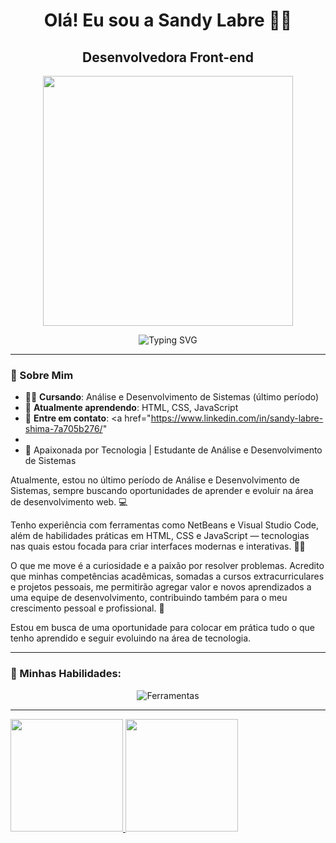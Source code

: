 <h1 align="center">Olá! Eu sou a Sandy Labre 👩‍💻</h1>
<h2 align="center">Desenvolvedora Front-end</h2>

<p align="center">
  <img src="https://media.giphy.com/media/l4FGpP4lxGGgK5CBW/giphy.gif" width="400px"/>
</p>

<div align="center">
  <img src="https://readme-typing-svg.herokuapp.com?font=Poppins&color=00FFAB&size=30&center=true&vCenter=true&width=450&lines=Desenvolvedora+Front-End;Apaixonada+por+Tecnologia;Em+constante+evolução+🚀;Sempre+aprendendo+nova+tecnologia+💻" alt="Typing SVG" />
</div>

---

### 🦄 Sobre Mim
- 👩‍🎓 **Cursando**: Análise e Desenvolvimento de Sistemas (último período)
- 🌱 **Atualmente aprendendo**: HTML, CSS, JavaScript
- 💬 **Entre em contato**: <a href="https://www.linkedin.com/in/sandy-labre-shima-7a705b276/" </a>
- 
- 🚀 Apaixonada por Tecnologia | Estudante de Análise e Desenvolvimento de Sistemas

Atualmente, estou no último período de Análise e Desenvolvimento de Sistemas, sempre buscando oportunidades de aprender e evoluir na área de desenvolvimento web. 💻

Tenho experiência com ferramentas como NetBeans e Visual Studio Code, além de habilidades práticas em HTML, CSS e JavaScript — tecnologias nas quais estou focada para criar interfaces modernas e interativas. 🎨✨

O que me move é a curiosidade e a paixão por resolver problemas. Acredito que minhas competências acadêmicas, somadas a cursos extracurriculares e projetos pessoais, me permitirão agregar valor e novos aprendizados a uma equipe de desenvolvimento, contribuindo também para o meu crescimento pessoal e profissional. 🌱

Estou em busca de uma oportunidade para colocar em prática tudo o que tenho aprendido e seguir evoluindo na área de tecnologia.

---

### 🎨 Minhas Habilidades:
<div align="center">
  <img src="https://skillicons.dev/icons?i=html,css,js,git,github,vscode," alt="Ferramentas" />
</div>

---

<div>
<a href="https://github.com/SandyLabre">
<img loading="lazy" height="180em" src="https://github-readme-stats.vercel.app/api/top-langs/?username=SandyLabre&layout=compact&langs_count=7&theme=dracula"/>
<img loading="lazy" height="180em" src="https://github-readme-stats.vercel.app/api?username=SandyLabre&show_icons=true&theme=dracula&include_all_commits=true&count_private=true"/>
</div>






   
          

